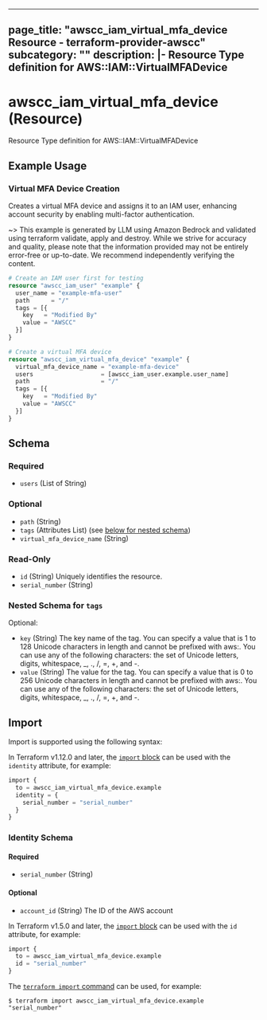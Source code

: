 
---
page_title: "awscc_iam_virtual_mfa_device Resource - terraform-provider-awscc"
subcategory: ""
description: |-
  Resource Type definition for AWS::IAM::VirtualMFADevice
---

# awscc_iam_virtual_mfa_device (Resource)

Resource Type definition for AWS::IAM::VirtualMFADevice

## Example Usage

### Virtual MFA Device Creation

Creates a virtual MFA device and assigns it to an IAM user, enhancing account security by enabling multi-factor authentication.

~> This example is generated by LLM using Amazon Bedrock and validated using terraform validate, apply and destroy. While we strive for accuracy and quality, please note that the information provided may not be entirely error-free or up-to-date. We recommend independently verifying the content.

```terraform
# Create an IAM user first for testing
resource "awscc_iam_user" "example" {
  user_name = "example-mfa-user"
  path      = "/"
  tags = [{
    key   = "Modified By"
    value = "AWSCC"
  }]
}

# Create a virtual MFA device
resource "awscc_iam_virtual_mfa_device" "example" {
  virtual_mfa_device_name = "example-mfa-device"
  users                   = [awscc_iam_user.example.user_name]
  path                    = "/"
  tags = [{
    key   = "Modified By"
    value = "AWSCC"
  }]
}
```

<!-- schema generated by tfplugindocs -->
## Schema

### Required

- `users` (List of String)

### Optional

- `path` (String)
- `tags` (Attributes List) (see [below for nested schema](#nestedatt--tags))
- `virtual_mfa_device_name` (String)

### Read-Only

- `id` (String) Uniquely identifies the resource.
- `serial_number` (String)

<a id="nestedatt--tags"></a>
### Nested Schema for `tags`

Optional:

- `key` (String) The key name of the tag. You can specify a value that is 1 to 128 Unicode characters in length and cannot be prefixed with aws:. You can use any of the following characters: the set of Unicode letters, digits, whitespace, _, ., /, =, +, and -.
- `value` (String) The value for the tag. You can specify a value that is 0 to 256 Unicode characters in length and cannot be prefixed with aws:. You can use any of the following characters: the set of Unicode letters, digits, whitespace, _, ., /, =, +, and -.

## Import

Import is supported using the following syntax:

In Terraform v1.12.0 and later, the [`import` block](https://developer.hashicorp.com/terraform/language/import) can be used with the `identity` attribute, for example:

```terraform
import {
  to = awscc_iam_virtual_mfa_device.example
  identity = {
    serial_number = "serial_number"
  }
}
```

<!-- schema generated by tfplugindocs -->
### Identity Schema

#### Required

- `serial_number` (String)

#### Optional

- `account_id` (String) The ID of the AWS account

In Terraform v1.5.0 and later, the [`import` block](https://developer.hashicorp.com/terraform/language/import) can be used with the `id` attribute, for example:

```terraform
import {
  to = awscc_iam_virtual_mfa_device.example
  id = "serial_number"
}
```

The [`terraform import` command](https://developer.hashicorp.com/terraform/cli/commands/import) can be used, for example:

```shell
$ terraform import awscc_iam_virtual_mfa_device.example "serial_number"
```
